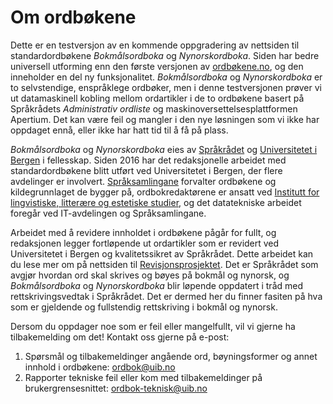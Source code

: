 # Om ordbøkene
Dette er en testversjon av en kommende oppgradering av nettsiden til standardordbøkene _Bokmålsordboka_ og _Nynorskordboka_. Siden har bedre universell utforming enn den første versjonen av [ordbøkene.no](https://ordbokene.no/), og den inneholder en del ny funksjonalitet. _Bokmålsordboka_ og _Nynorskordboka_ er to selvstendige, enspråklege ordbøker, men i denne testversjonen prøver vi ut datamaskinell kobling mellom ordartikler i de to ordbøkene basert på Språkrådets _Administrativ ordliste_ og maskinoversettelsesplattformen Apertium. Det kan være feil og mangler i den nye løsningen som vi ikke har oppdaget ennå, eller ikke har hatt tid til å få på plass. 

_Bokmålsordboka_ og _Nynorskordboka_ eies av [Språkrådet](https://www.sprakradet.no/) og [Universitetet i Bergen](https://www.uib.no/) i fellesskap. Siden 2016 har det redaksjonelle arbeidet med standardordbøkene blitt utført ved Universitetet i Bergen, der flere avdelinger er involvert. [Språksamlingane](https://www.uib.no/ub/spesialsamlingene/160666/om-spr%C3%A5ksamlingane) forvalter ordbøkene og kildegrunnlaget de bygger på, ordbokredaktørene er ansatt ved [Institutt for lingvistiske, litterære og estetiske studier](https://www.uib.no/lle), og det datatekniske arbeidet foregår ved IT-avdelingen og Språksamlingane. 

Arbeidet med å revidere innholdet i ordbøkene pågår for fullt, og redaksjonen legger fortløpende ut ordartikler som er revidert ved Universitetet i Bergen og kvalitetssikret av Språkrådet. Dette arbeidet kan du lese mer om på nettsiden til [Revisjonsprosjektet](https://www.uib.no/lle/revisjonsprosjektet). Det er Språkrådet som avgjør hvordan ord skal skrives og bøyes på bokmål og nynorsk, og _Bokmålsordboka_ og _Nynorskordboka_ blir løpende oppdatert i tråd med rettskrivingsvedtak i Språkrådet. Det er dermed her du finner fasiten på hva som er gjeldende og fullstendig rettskriving i bokmål og nynorsk.

Dersom du oppdager noe som er feil eller mangelfullt, vil vi gjerne ha tilbakemelding om det! Kontakt oss gjerne på e-post:

1. Spørsmål og tilbakemeldinger angående ord, bøyningsformer og annet innhold i ordbøkene: [ordbok@uib.no](mailto:ordbok@uib.no)
2. Rapporter tekniske feil eller kom med tilbakemeldinger på brukergrensesnittet: [ordbok-teknisk@uib.no](mailto:ordbok-teknisk@uib.no)